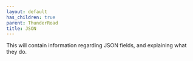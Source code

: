 ```yaml
---
layout: default
has_children: true
parent: ThunderRoad
title: JSON
---
```


This will contain information regarding JSON fields, and explaining what they do.